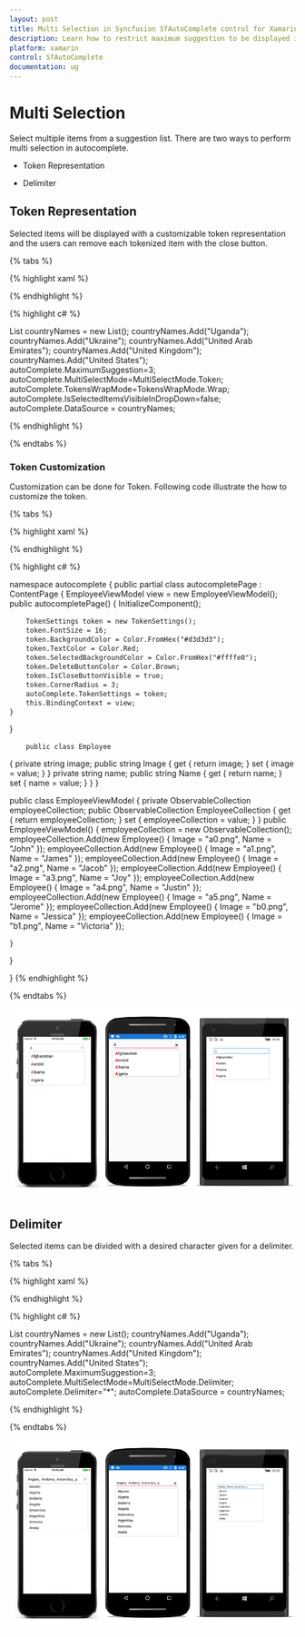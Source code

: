 ```yaml
---
layout: post
title: Multi Selection in Syncfusion SfAutoComplete control for Xamarin.Forms
description: Learn how to restrict maximum suggestion to be displayed in SfAutoComplete
platform: xamarin
control: SfAutoComplete
documentation: ug
---
```

# Multi Selection

Select multiple items from a suggestion list. There are two ways to perform multi selection in autocomplete.

* Token Representation

*  Delimiter

## Token Representation

Selected items will be displayed with a customizable token representation and the users can remove each tokenized item with the close button.

{% tabs %}

{% highlight xaml %}

<StackLayout VerticalOptions="Start" HorizontalOptions="Start" Padding="30">
	<autocomplete:SfAutoComplete HeightRequest="40" x:Name="autoComplete" MultiSelectMode="Token" TokensWrapMode="Wrap" IsSelectedItemsVisibleInDropDown="false" />                    
</StackLayout> 

{% endhighlight %}

{% highlight c# %}

List<String> countryNames = new List<String>();
countryNames.Add("Uganda");
countryNames.Add("Ukraine");
countryNames.Add("United Arab Emirates");
countryNames.Add("United Kingdom");
countryNames.Add("United States");
autoComplete.MaximumSuggestion=3;
autoComplete.MultiSelectMode=MultiSelectMode.Token;
autoComplete.TokensWrapMode=TokensWrapMode.Wrap;
autoComplete.IsSelectedItemsVisibleInDropDown=false;
autoComplete.DataSource = countryNames;

{% endhighlight %}

{% endtabs %}

### Token Customization

Customization can be done for Token. Following code illustrate the how to customize the token.


{% tabs %}

{% highlight xaml %}

<StackLayout VerticalOptions="Start" HorizontalOptions="Start" Padding="30">
    <autocomplete:SfAutoComplete HeightRequest="40" x:Name="autoComplete" DropDownItemHeight="50" DisplayMemberPath="Name" ImageMemberPath="Image" MultiSelectMode="Token" TokensWrapMode="Wrap" DataSource="{Binding EmployeeCollection}">
    </autocomplete:SfAutoComplete>
</StackLayout>

{% endhighlight %}

{% highlight c# %}

namespace autocomplete
{
public partial class autocompletePage : ContentPage
{
    EmployeeViewModel view = new EmployeeViewModel();
    public autocompletePage()
    {
        InitializeComponent();

        TokenSettings token = new TokenSettings();
        token.FontSize = 16;
        token.BackgroundColor = Color.FromHex("#d3d3d3");
        token.TextColor = Color.Red;
        token.SelectedBackgroundColor = Color.FromHex("#ffffe0");
        token.DeleteButtonColor = Color.Brown;
        token.IsCloseButtonVisible = true;
        token.CornerRadius = 3;
        autoComplete.TokenSettings = token;
        this.BindingContext = view;
    }
}

        public class Employee
{
    private string image;
    public string Image
    {
        get { return image; }
        set { image = value; }
    }
    private string name;
    public string Name
    {
        get { return name; }
        set { name = value; }
    }
}

public class EmployeeViewModel
{
    private ObservableCollection<Employee> employeeCollection;
    public ObservableCollection<Employee> EmployeeCollection
    {
        get { return employeeCollection; }
        set { employeeCollection = value; }
    }
    public EmployeeViewModel()
    {
        employeeCollection = new ObservableCollection<Employee>();
        employeeCollection.Add(new Employee() { Image = "a0.png", Name = "John" });
        employeeCollection.Add(new Employee() { Image = "a1.png", Name = "James" });
        employeeCollection.Add(new Employee() { Image = "a2.png", Name = "Jacob" });
        employeeCollection.Add(new Employee() { Image = "a3.png", Name = "Joy" });
        employeeCollection.Add(new Employee() { Image = "a4.png", Name = "Justin" });
        employeeCollection.Add(new Employee() { Image = "a5.png", Name = "Jerome" });
        employeeCollection.Add(new Employee() { Image = "b0.png", Name = "Jessica" });
        employeeCollection.Add(new Employee() { Image = "b1.png", Name = "Victoria" });
       
    }
}

}
{% endhighlight %}

{% endtabs %}


![](images/MultiSelect/TokenRepresentation.png)

## Delimiter

Selected items can be divided with a desired character given for a delimiter.

{% tabs %}

{% highlight xaml %}

<StackLayout VerticalOptions="Start" HorizontalOptions="Start" Padding="30">
	<autocomplete:SfAutoComplete HeightRequest="40" x:Name="autoComplete" MultiSelectMode="Delimiter"  Delimiter="*" />                    
</StackLayout> 

{% endhighlight %}

{% highlight c# %}

List<String> countryNames = new List<String>();
countryNames.Add("Uganda");
countryNames.Add("Ukraine");
countryNames.Add("United Arab Emirates");
countryNames.Add("United Kingdom");
countryNames.Add("United States");
autoComplete.MaximumSuggestion=3;
autoComplete.MultiSelectMode=MultiSelectMode.Delimiter;
autoComplete.Delimiter="*";
autoComplete.DataSource = countryNames;

{% endhighlight %}

{% endtabs %}

![](images/MultiSelect/Delimiter.png)

